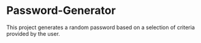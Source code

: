 # Password-Generator
This project generates a random password based on a selection of criteria provided by the user.
